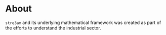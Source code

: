 # About

`stre3am` and its underlying mathematical framework was created as part of the
efforts to understand the industrial sector. 


